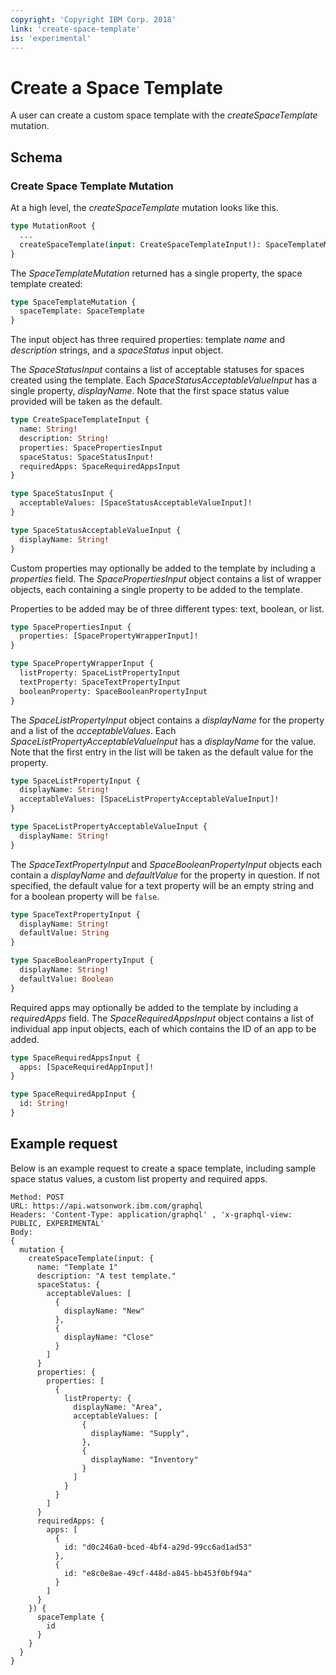 ```yaml
---
copyright: 'Copyright IBM Corp. 2018'
link: 'create-space-template'
is: 'experimental'
---
```


# Create a Space Template

A user can create a custom space template with the _createSpaceTemplate_ mutation.

## Schema

### Create Space Template Mutation

At a high level, the _createSpaceTemplate_ mutation looks like this.

```graphql
type MutationRoot {
  ...
  createSpaceTemplate(input: CreateSpaceTemplateInput!): SpaceTemplateMutation
}
```

The _SpaceTemplateMutation_ returned has a single property, the space template created:

```graphql
type SpaceTemplateMutation {
  spaceTemplate: SpaceTemplate
}
```

The input object has three required properties: template _name_ and _description_ strings, and a _spaceStatus_ input object.

The _SpaceStatusInput_ contains a list of acceptable statuses for spaces created using the template. Each _SpaceStatusAcceptableValueInput_ has a single property, _displayName_. Note that the first space status value provided will be taken as the default.

```graphql
type CreateSpaceTemplateInput {
  name: String!
  description: String!
  properties: SpacePropertiesInput
  spaceStatus: SpaceStatusInput!
  requiredApps: SpaceRequiredAppsInput
}

type SpaceStatusInput {
  acceptableValues: [SpaceStatusAcceptableValueInput]!
}

type SpaceStatusAcceptableValueInput {
  displayName: String!
}

```

Custom properties may optionally be added to the template by including a _properties_ field. The _SpacePropertiesInput_ object contains a list of wrapper objects, each containing a single property to be added to the template.

Properties to be added may be of three different types: text, boolean, or list.

```graphql
type SpacePropertiesInput {
  properties: [SpacePropertyWrapperInput]!
}

type SpacePropertyWrapperInput {
  listProperty: SpaceListPropertyInput
  textProperty: SpaceTextPropertyInput
  booleanProperty: SpaceBooleanPropertyInput
}
```

The _SpaceListPropertyInput_ object contains a _displayName_ for the property and a list of the _acceptableValues_. Each _SpaceListPropertyAcceptableValueInput_ has a _displayName_ for the value. Note that the first entry in the list will be taken as the default value for the property.

```graphql
type SpaceListPropertyInput {
  displayName: String!
  acceptableValues: [SpaceListPropertyAcceptableValueInput]!
}

type SpaceListPropertyAcceptableValueInput {
  displayName: String!
}

```

The _SpaceTextPropertyInput_ and _SpaceBooleanPropertyInput_ objects each contain a _displayName_ and _defaultValue_ for the property in question. If not specified, the default value for a text property will be an empty string and for a boolean property will be `false`.

```graphql
type SpaceTextPropertyInput {
  displayName: String!
  defaultValue: String
}

type SpaceBooleanPropertyInput {
  displayName: String!
  defaultValue: Boolean
}
```

Required apps may optionally be added to the template by including a _requiredApps_ field. The _SpaceRequiredAppsInput_ object contains a list of individual app input objects, each of which contains the ID of an app to be added.

```graphql
type SpaceRequiredAppsInput {
  apps: [SpaceRequiredAppInput]!
}

type SpaceRequiredAppInput {
  id: String!
}
```

## Example request

Below is an example request to create a space template, including sample space status values, a custom list property and required apps.

~~~~
Method: POST
URL: https://api.watsonwork.ibm.com/graphql
Headers: 'Content-Type: application/graphql' , 'x-graphql-view: PUBLIC, EXPERIMENTAL'
Body:
{
  mutation {
    createSpaceTemplate(input: {
      name: "Template 1"
      description: "A test template."
      spaceStatus: {
        acceptableValues: [
          {
            displayName: "New"
          },
          {
            displayName: "Close"
          }
        ]
      }
      properties: {
        properties: [
          {
            listProperty: {
              displayName: "Area",
              acceptableValues: [
                {
                  displayName: "Supply",
                },
                {
                  displayName: "Inventory"
                }
              ]
            }
          }
        ]
      }
      requiredApps: {
        apps: [
          {
            id: "d0c246a0-bced-4bf4-a29d-99cc6ad1ad53"
          },
          {
            id: "e8c0e8ae-49cf-448d-a845-bb453f0bf94a"
          }
        ]
      }
    }) {
      spaceTemplate {
        id
      }
    }
  }
}
~~~~
